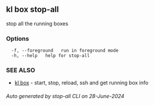 ## kl box stop-all

stop all the running boxes



### Options

```
  -f, --foreground   run in foreground mode
  -h, --help   help for stop-all
```

### SEE ALSO

* [kl box](kl_box.md)  - start, stop, reload, ssh and get running box info

###### Auto generated by stop-all CLI on 28-June-2024
